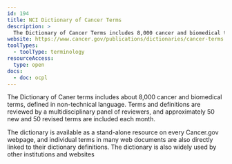 ```yaml
---
id: 194
title: NCI Dictionary of Cancer Terms
description: >
  The Dictionary of Cancer Terms includes 8,000 cancer and biomedical terms, defined in non-technical language. 
website: https://www.cancer.gov/publications/dictionaries/cancer-terms
toolTypes:
  - toolType: terminology
resourceAccess:
  type: open
docs:
  - doc: ocpl
---
```

The Dictionary of Caner terms includes about 8,000 cancer and biomedical terms, defined in non-technical language. Terms and definitions are reviewed by a multidisciplinary panel of reviewers, and approximately 50 new and 50 revised terms are included each month.

The dictionary is available as a stand-alone resource on every Cancer.gov webpage, and individual terms in many web documents are also directly linked to their dictionary definitions. The dictionary is also widely used by other institutions and websites